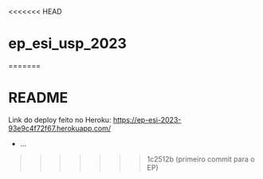 <<<<<<< HEAD
# ep_esi_usp_2023
=======
# README

Link do deploy feito no Heroku: https://ep-esi-2023-93e9c4f72f67.herokuapp.com/

* ...
>>>>>>> 1c2512b (primeiro commit para o EP)
